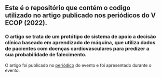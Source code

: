 <h2> Este é o repositório que contém o codigo utilizado no artigo publicado nos periódicos do V ECOP (2022). </h2> 
<h3> O artigo se trata de um protótipo de sistema de apoio a decisão clínica baseado em aprendizado de máquina, que utiliza dados de pacientes com doenças cardiovasculares 
para predizer a sua probabilidade de falecimento. </h3>

O artigo foi publicado no [periódico](https://periodicos.ufersa.edu.br/ecop/article/view/11825) do evento e foi apresentado durante o evento. 
